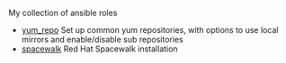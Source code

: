 My collection of ansible roles

* [yum_repo](yum_repo/README.md) Set up common yum repositories, with options to use local mirrors and enable/disable sub repositories
* [spacewalk](spacewalk/README.md) Red Hat Spacewalk installation

